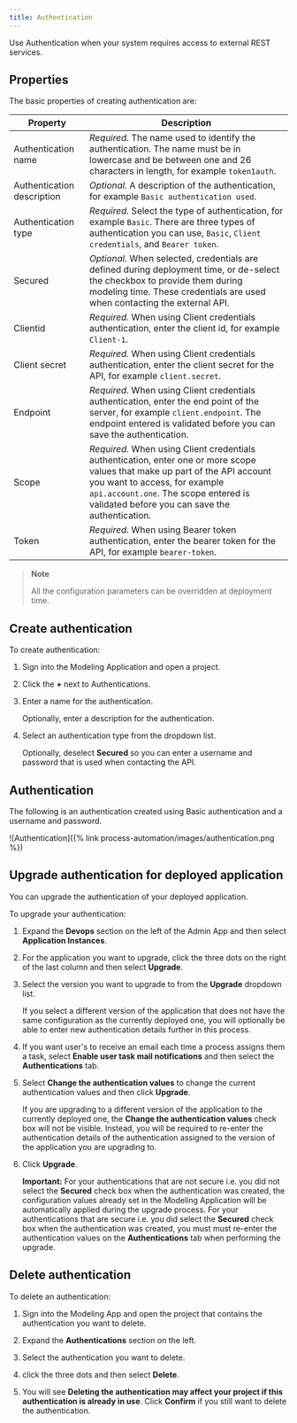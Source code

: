 ```yaml
---
title: Authentication
--- 
```


Use Authentication when your system requires access to external REST services.

## Properties

The basic properties of creating authentication are:

| Property | Description |
| -------- | ----------- |
| Authentication name | *Required.* The name used to identify the authentication. The name must be in lowercase and be between one and 26 characters in length, for example `token1auth`. |
| Authentication description | *Optional.* A description of the authentication, for example `Basic authentication used`. |
| Authentication type | *Required.* Select the type of authentication, for example `Basic`. There are three types of authentication you can use, `Basic`, `Client credentials`, and `Bearer token`. |
| Secured | *Optional.* When selected, credentials are defined during deployment time, or de-select the checkbox to provide them during modeling time. These credentials are used when contacting the external API. |
| Clientid | *Required.* When using Client credentials authentication, enter the client id, for example `Client-1`. |
| Client secret | *Required.* When using Client credentials authentication, enter the client secret for the API, for example `client.secret`. |
| Endpoint| *Required.* When using Client credentials authentication, enter the end point of the server, for example `client.endpoint`. The endpoint entered is validated before you can save the authentication. |
| Scope | *Required.* When using Client credentials authentication, enter one or more scope values that make up part of the API account you want to access, for example `api.account.one`. The scope entered is validated before you can save the authentication. |
| Token | *Required.* When using Bearer token authentication, enter the bearer token for the API, for example `bearer-token`. |

 > **Note**
 >
 > All the configuration parameters can be overridden at deployment time.

## Create authentication

To create authentication:

1. Sign into the Modeling Application and open a project.

2. Click the **+** next to Authentications.

3. Enter a name for the authentication.

   Optionally, enter a description for the authentication.

4. Select an authentication type from the dropdown list.

   Optionally, deselect **Secured** so you can enter a username and password that is used when contacting the API.

## Authentication

The following is an authentication created using Basic authentication and a username and password.

![Authentication]({% link process-automation/images/authentication.png %})

## Upgrade authentication for deployed application

You can upgrade the authentication of your deployed application.

To upgrade your authentication:

1. Expand the **Devops** section on the left of the Admin App and then select **Application Instances**.

2. For the application you want to upgrade, click the three dots on the right of the last column and then select **Upgrade**.

3. Select the version you want to upgrade to from the **Upgrade** dropdown list.

   If you select a different version of the application that does not have the same configuration as the currently deployed one, you will optionally be able to enter new authentication details further in this process.

4. If you want user's to receive an email each time a process assigns them a task, select **Enable user task mail notifications** and then select the **Authentications** tab.

5. Select **Change the authentication values** to change the current authentication values and then click **Upgrade**.

   If you are upgrading to a different version of the application to the currently deployed one, the **Change the authentication values** check box will not be visible. Instead, you will be required to re-enter the authentication details of the authentication assigned to the version of the application you are upgrading to.

6. Click **Upgrade**.

   **Important:** For your authentications that are not secure i.e. you did not select the **Secured** check box when the authentication was created, the configuration values already set in the Modeling Application will be automatically applied during the upgrade process. For your authentications that are secure i.e. you did select the **Secured** check box when the authentication was created, you must must re-enter the authentication values on the **Authentications** tab when performing the upgrade.

## Delete authentication

To delete an authentication:

1. Sign into the Modeling App and open the project that contains the authentication you want to delete.

2. Expand the **Authentications** section on the left.

3. Select the authentication you want to delete.

4. click the three dots and then select **Delete**.

5. You will see **Deleting the authentication may affect your project if this authentication is already in use**. Click **Confirm** if you still want to delete the authentication.
